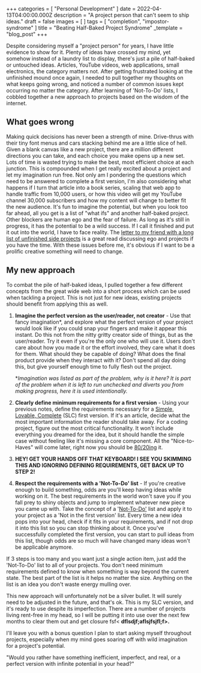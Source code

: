 +++
categories = [ "Personal Development" ]
date = 2022-04-13T04:00:00.000Z
description = "A project person that can't seem to ship ideas."
draft = false
images = [ ]
tags = [ "completion", "impostor-syndrome" ]
title = "Beating Half-Baked Project Syndrome"
_template = "blog_post"
+++

Despite considering myself a "project person" for years, I have little evidence to show for it. Plenty of ideas have crossed my mind, yet somehow instead of a laundry list to display, there's just a pile of half-baked or untouched ideas. Articles, YouTube videos, web applications, small electronics, the category matters not. After getting frustrated looking at the unfinished mound once again, I needed to pull together my thoughts on what keeps going wrong, and noticed a number of common issues kept occurring no matter the category. After learning of 'Not-To-Do' lists, I cobbled together a new approach to projects based on the wisdom of the internet.

## What goes wrong

Making quick decisions has never been a strength of mine. Drive-thrus with their tiny font menus and cars stacking behind me are a little slice of hell. Given a blank canvas like a new project, there are a million different directions you can take, and each choice you make opens up a new set. Lots of time is wasted trying to make the best, most efficient choice at each junction. This is compounded when I get really excited about a project and let my imagination run free. Not only am I pondering the questions which need to be answered to complete a first version, I'm also considering what happens if I turn that article into a book series, scaling that web app to handle traffic from 10,000 users, or how this video will get my YouTube channel 30,000 subscribers and how my content will change to better fit the new audience. It's fun to imagine the potential, but when you look too far ahead, all you get is a list of "what ifs" and another half-baked project. Other blockers are human ego and the fear of failure. As long as it's still in progress, it has the potential to be a wild success. If I call it finished and put it out into the world, I have to face reality. The [letter to my friend with a long list of unfinished side projects](https://makingjamie.com/a-letter-to-my-friend-with-a-long-list-of-unfinished-side-projects/) is a great read discussing ego and projects if you have the time. With these issues before me, it's obvious if I want to be a prolific creative something will need to change.

## My new approach

To combat the pile of half-baked ideas, I pulled together a few different concepts from the great wide web into a short process which can be used when tackling a project. This is not just for new ideas, existing projects should benefit from applying this as well.

1. **Imagine the perfect version as the user/reader, not creator** - Use that fancy imagination*, and explore what the perfect version of your project would look like if you could snap your fingers and make it appear this instant. Do this not from the nitty gritty creator side of things, but as the user/reader. Try it even if you're the only one who will use it. Users don't care about how you made it or the effort involved, they care what it does for them. What should they be capable of doing? What does the final product provide when they interact with it? Don't spend all day doing this, but give yourself enough time to fully flesh out the project.

   \*_Imagination was listed as part of the problem, why is it here? It is part of the problem when it is left to run unchecked and diverts you from making progress, here it is used intentionally._
2. **Clearly define minimum requirements for a first version** - Using your previous notes, define the requirements necessary for a [Simple, Lovable, Complete](https://blog.asmartbear.com/slc.html) (SLC) first version. If it's an article, decide what the most important information the reader should take away. For a coding project, figure out the most critical functionality. It won't include everything you dreamed for the idea, but it should handle the simple case without feeling like it's missing a core component. All the "Nice-to-Haves" will come later, right now you should be [80/20ing](https://lawsofux.com/pareto-principle) it.
3. **HEY! GET YOUR HANDS OFF THAT KEYBOARD! I SEE YOU SKIMMING THIS AND IGNORING DEFINING REQUIREMENTS, GET BACK UP TO STEP 2!**
4. **Respect the requirements with a 'Not-To-Do' list** - If you're creative enough to build something, odds are you'll keep having ideas while working on it. The best requirements in the world won't save you if you fall prey to shiny objects and jump to implement whatever new piece you came up with. Take the concept of a '[Not-To-Do'](https://www.rypeapp.com/blog/not-to-do-list/) list and apply it to your project as a 'Not in the first version' list. Every time a new idea pops into your head, check if it fits in your requirements, and if not drop it into this list so you can stop thinking about it. Once you've successfully completed the first version, you can start to pull ideas from this list, though odds are so much will have changed many ideas won't be applicable anymore.

If 3 steps is too many and you want just a single action item, just add the 'Not-To-Do' list to all of your projects. You don't need minimum requirements defined to know when something is way beyond the current state. The best part of the list is it helps no matter the size. Anything on the list is an idea you don't waste energy mulling over.

This new approach will unfortunately not be a silver bullet. It will surely need to be adjusted in the future, and that's ok. This is my SLC version, and it's ready to use despite its imperfection. There are a number of projects living rent-free in my head, so I will be putting it into use over the next few months to clear them out and get closure fsf< **dflsdjf;aflsjfsjfl;f>.**

I'll leave you with a bonus question I plan to start asking myself throughout projects, especially when my mind goes soaring off with wild imagination for a project's potential.

"Would you rather have something inefficient, imperfect, and real, or a perfect version with infinite potential in your head?"
